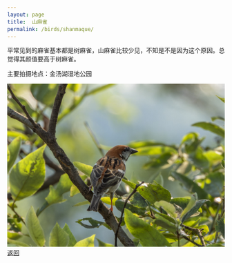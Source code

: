 ```yaml
---
layout: page
title: 	山麻雀
permalink: /birds/shanmaque/
---
```

平常见到的麻雀基本都是树麻雀，山麻雀比较少见，不知是不是因为这个原因。总觉得其颜值要高于树麻雀。

主要拍摄地点：金汤湖湿地公园

![](../picture/山麻雀/DSCN0270-NRW_DxO_DeepPRIME.jpg)
[返回](../../)